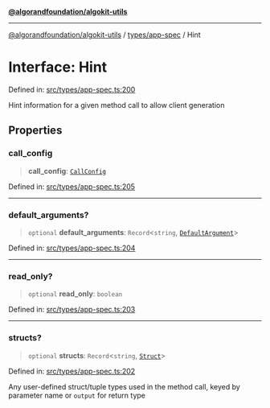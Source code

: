 [**@algorandfoundation/algokit-utils**](../../../README.md)

***

[@algorandfoundation/algokit-utils](../../../README.md) / [types/app-spec](../README.md) / Hint

# Interface: Hint

Defined in: [src/types/app-spec.ts:200](https://github.com/algorandfoundation/algokit-utils-ts/blob/main/src/types/app-spec.ts#L200)

Hint information for a given method call to allow client generation

## Properties

### call\_config

> **call\_config**: [`CallConfig`](CallConfig.md)

Defined in: [src/types/app-spec.ts:205](https://github.com/algorandfoundation/algokit-utils-ts/blob/main/src/types/app-spec.ts#L205)

***

### default\_arguments?

> `optional` **default\_arguments**: `Record`\<`string`, [`DefaultArgument`](../type-aliases/DefaultArgument.md)\>

Defined in: [src/types/app-spec.ts:204](https://github.com/algorandfoundation/algokit-utils-ts/blob/main/src/types/app-spec.ts#L204)

***

### read\_only?

> `optional` **read\_only**: `boolean`

Defined in: [src/types/app-spec.ts:203](https://github.com/algorandfoundation/algokit-utils-ts/blob/main/src/types/app-spec.ts#L203)

***

### structs?

> `optional` **structs**: `Record`\<`string`, [`Struct`](Struct.md)\>

Defined in: [src/types/app-spec.ts:202](https://github.com/algorandfoundation/algokit-utils-ts/blob/main/src/types/app-spec.ts#L202)

Any user-defined struct/tuple types used in the method call, keyed by parameter name or `output` for return type
